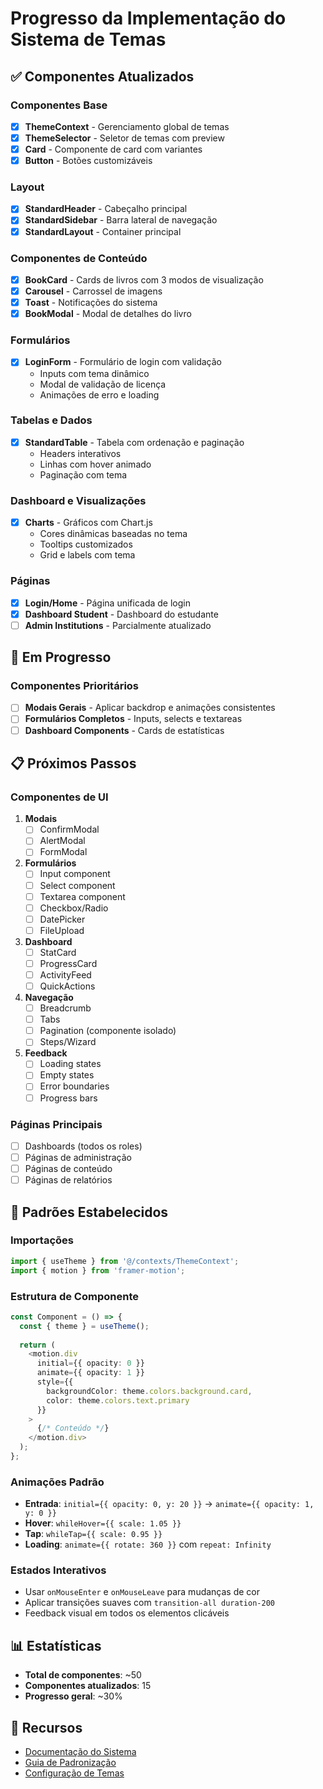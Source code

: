 # Progresso da Implementação do Sistema de Temas

## ✅ Componentes Atualizados

### Componentes Base
- [x] **ThemeContext** - Gerenciamento global de temas
- [x] **ThemeSelector** - Seletor de temas com preview
- [x] **Card** - Componente de card com variantes
- [x] **Button** - Botões customizáveis

### Layout
- [x] **StandardHeader** - Cabeçalho principal
- [x] **StandardSidebar** - Barra lateral de navegação
- [x] **StandardLayout** - Container principal

### Componentes de Conteúdo
- [x] **BookCard** - Cards de livros com 3 modos de visualização
- [x] **Carousel** - Carrossel de imagens
- [x] **Toast** - Notificações do sistema
- [x] **BookModal** - Modal de detalhes do livro

### Formulários
- [x] **LoginForm** - Formulário de login com validação
  - Inputs com tema dinâmico
  - Modal de validação de licença
  - Animações de erro e loading

### Tabelas e Dados
- [x] **StandardTable** - Tabela com ordenação e paginação
  - Headers interativos
  - Linhas com hover animado
  - Paginação com tema

### Dashboard e Visualizações
- [x] **Charts** - Gráficos com Chart.js
  - Cores dinâmicas baseadas no tema
  - Tooltips customizados
  - Grid e labels com tema

### Páginas
- [x] **Login/Home** - Página unificada de login
- [x] **Dashboard Student** - Dashboard do estudante
- [ ] **Admin Institutions** - Parcialmente atualizado

## 🔄 Em Progresso

### Componentes Prioritários
- [ ] **Modais Gerais** - Aplicar backdrop e animações consistentes
- [ ] **Formulários Completos** - Inputs, selects e textareas
- [ ] **Dashboard Components** - Cards de estatísticas

## 📋 Próximos Passos

### Componentes de UI
1. **Modais**
   - [ ] ConfirmModal
   - [ ] AlertModal
   - [ ] FormModal

2. **Formulários**
   - [ ] Input component
   - [ ] Select component
   - [ ] Textarea component
   - [ ] Checkbox/Radio
   - [ ] DatePicker
   - [ ] FileUpload

3. **Dashboard**
   - [ ] StatCard
   - [ ] ProgressCard
   - [ ] ActivityFeed
   - [ ] QuickActions

4. **Navegação**
   - [ ] Breadcrumb
   - [ ] Tabs
   - [ ] Pagination (componente isolado)
   - [ ] Steps/Wizard

5. **Feedback**
   - [ ] Loading states
   - [ ] Empty states
   - [ ] Error boundaries
   - [ ] Progress bars

### Páginas Principais
- [ ] Dashboards (todos os roles)
- [ ] Páginas de administração
- [ ] Páginas de conteúdo
- [ ] Páginas de relatórios

## 🎨 Padrões Estabelecidos

### Importações
```typescript
import { useTheme } from '@/contexts/ThemeContext';
import { motion } from 'framer-motion';
```

### Estrutura de Componente
```typescript
const Component = () => {
  const { theme } = useTheme();
  
  return (
    <motion.div
      initial={{ opacity: 0 }}
      animate={{ opacity: 1 }}
      style={{
        backgroundColor: theme.colors.background.card,
        color: theme.colors.text.primary
      }}
    >
      {/* Conteúdo */}
    </motion.div>
  );
};
```

### Animações Padrão
- **Entrada**: `initial={{ opacity: 0, y: 20 }}` → `animate={{ opacity: 1, y: 0 }}`
- **Hover**: `whileHover={{ scale: 1.05 }}`
- **Tap**: `whileTap={{ scale: 0.95 }}`
- **Loading**: `animate={{ rotate: 360 }}` com `repeat: Infinity`

### Estados Interativos
- Usar `onMouseEnter` e `onMouseLeave` para mudanças de cor
- Aplicar transições suaves com `transition-all duration-200`
- Feedback visual em todos os elementos clicáveis

## 📊 Estatísticas

- **Total de componentes**: ~50
- **Componentes atualizados**: 15
- **Progresso geral**: ~30%

## 🔗 Recursos

- [Documentação do Sistema](./THEME_SYSTEM_IMPLEMENTATION.md)
- [Guia de Padronização](./GUIA_PADRONIZACAO_LAYOUT.md)
- [Configuração de Temas](./src/config/themes.ts) 